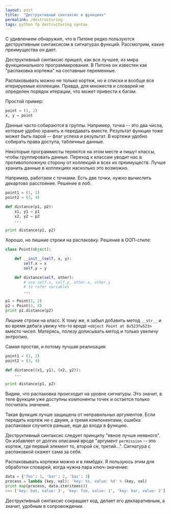 ```yaml
---
layout: post
title:  "Деструктивный синтаксис в функциях"
permalink: /destructuring
tags: python fp destructuring syntax
---
```


С удивлением обнаружил, что в Питоне редко пользуются деструктивным
синтаксисом в сигнатурах функций. Рассмотрим, какие преимущества он
дает.

Деструктивный синтаксис пришел, как все лучшее, из мира
функционального программирования. В Питоне он известен как "распаковка
кортежа" на составные переменные.

Распаковывать можно не только кортеж, но и списки и вообще все
итерируемые коллекции. Правда, для множеств и словарей не определен
порядок итерации, что может привести к багам.

Простой пример:

~~~ python
point = (1, 2)
x, y = point
~~~

Данные часто собираются в группы. Например, точка -- это два числа,
которые удобно хранить и передавать вместе. Результат функции тоже
может быть парой -- флаг успеха и результат. В кортежи удобно собирать
права доступа, табличные данные.

Некоторые программисты теряются на этом месте и пишут классы, чтобы
группировать данные. Переход к классам уводит нас в противоположную
сторону от коллекций и всех их преимуществ. Лучше хранить данные в
коллекциях насколько это возможно.

Например, работаем с точками. Есть две точки, нужно вычислить
декартово расстояние. Решение в лоб:

~~~ python
point1 = (1, 2)
point2 = (3, 4)

def distance(p1, p2):
    x1, y1 = p1
    x2, y2 = p2
    ...

print distance(p1, p2)
~~~

Хорошо, но лишние строки на распаковку. Решение в ООП-стиле:

~~~ python
class Point(object):

    def __init__(self, x, y):
        self.x = x
        self.y = y

    def distance(self, other):
        # use self.x, self.y, other.x, other.y
        # to refer variables
        ...

p1 = Point(1, 2)
p2 = Point(3, 4)
print p1.distance(p2)
~~~

Лишние строки на класс. К тому же, я забыл добавить метод `__str__` и
во время дебага увижу что-то вроде `<object Point at 0x523fw523>`
вместо чисел. Матерясь, полезу дописывать метод и только увеличу
энтропию.

Самая простая, и потому лучшая реализация:

~~~ python
point1 = (1, 2)
point2 = (3, 4)

def distance((x1, y1), (x2, y2)):
    ...

print distance(p1, p2)
~~~

Видим, что распаковка происходит на уровне сигнатуры. Это значит, в
теле функции уже доступны компоненты точек и остается только посчитать
значение.

Такая функция лучше защищена от неправильных аргументов. Если передать
кортеж не с двумя, а тремя компонентами, ошибка распаковки случится
раньше, еще до входа в функцию.

Деструктивный синтаксис следует принципу "явное лучше неявного". Он
избавляет от долгих описаний вроде "аргумент `permission` -- это
кортеж, где первый элемент то, второй се, третий...". Сигнатура с
распаковкой скажет сама за себя.

Распаковывать кортежи можно и в лямбдах. Я пользуюсь этим для
обработки словарей, когда нужна пара ключ-значение:

~~~ python
data = {'foo': 1, 'bar': 2, 'baz': 3}
process = lambda (key, val): 'key: %s, value: %d' % (key, val)
print map(process, data.iteritems())
>>> ['key: baz, value: 3', 'key: foo, value: 1', 'key: bar, value: 2']
~~~

Деструктивный синтаксис сокращает код, делает его декларативным, а
значит, удобным в сопровождении.
